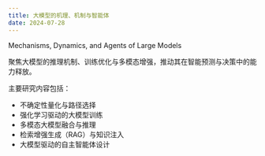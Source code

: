 ```yaml
---
title: 大模型的机理、机制与智能体
date: 2024-07-28
---
```


Mechanisms, Dynamics, and Agents of Large Models

聚焦大模型的推理机制、训练优化与多模态增强，推动其在智能预测与决策中的能力释放。

<!--more-->

主要研究内容包括：

- 不确定性量化与路径选择
- 强化学习驱动的大模型训练
- 多模态大模型融合与推理
- 检索增强生成（RAG）与知识注入
- 大模型驱动的自主智能体设计
